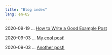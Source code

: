 ```yaml
---
title: "Blog index"
lang: en-US
---
```

2020-09-19 ... [How to Write a Good Example Post](./posts/example_post.html)

2020-09-03 ... [My cool post!](./posts/my_cool_post.html)

2020-09-03 ... [Another post!](./posts/another_post.html)

